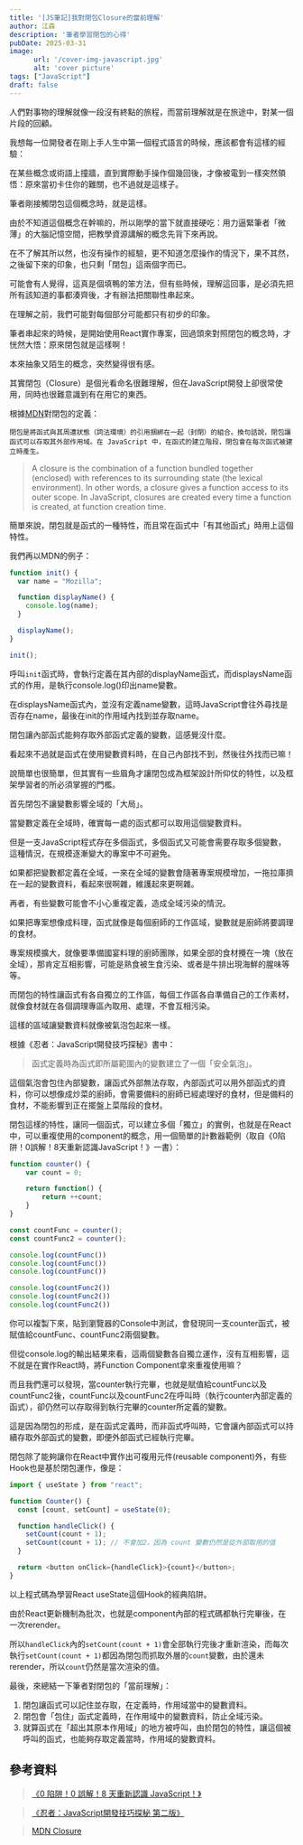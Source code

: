 ```yaml
---
title: '[JS筆記]我對閉包Closure的當前理解'
author: 江森
description: '筆者學習閉包的心得'
pubDate: 2025-03-31
image:
      url: '/cover-img-javascript.jpg'
      alt: 'cover picture'
tags: ["JavaScript"]
draft: false
---
```


人們對事物的理解就像一段沒有終點的旅程，而當前理解就是在旅途中，對某一個片段的回顧。

我想每一位開發者在剛上手人生中第一個程式語言的時候，應該都會有這樣的經驗：

在某些概念或術語上撞牆，直到實際動手操作個幾回後，才像被電到一樣突然領悟：原來當初卡住你的難關，也不過就是這樣子。

筆者剛接觸閉包這個概念時，就是這樣。

由於不知道這個概念在幹嘛的，所以剛學的當下就直接硬吃：用力逼緊筆者「微薄」的大腦記憶空間，把教學資源講解的概念先背下來再說。

在不了解其所以然，也沒有操作的經驗，更不知道怎麼操作的情況下，果不其然，之後留下來的印象，也只剩「閉包」這兩個字而已。

可能會有人覺得，這真是個填鴨的笨方法，但有些時候，理解這回事，是必須先把所有該知道的事都湊齊後，才有辦法把關聯性串起來。

在理解之前，我們可能對每個部分可能都只有初步的印象。

筆者串起來的時候，是開始使用React實作專案，回過頭來對照閉包的概念時，才恍然大悟：原來閉包就是這樣啊！

本來抽象又陌生的概念，突然變得很有感。

其實閉包（Closure）是個光看命名很難理解，但在JavaScript開發上卻很常使用，同時也很難意識到有在用它的東西。

根據[MDN](https://developer.mozilla.org/en-US/docs/Web/JavaScript/Guide/Closures)對閉包的定義：

`閉包是將函式與其周遭狀態（詞法環境）的引用捆綁在一起（封閉）的組合。換句話說，閉包讓函式可以存取其外部作用域。在 JavaScript 中，在函式的建立階段，閉包會在每次函式被建立時產生。`

>A closure is the combination of a function bundled together (enclosed) with references to its surrounding state (the lexical environment). In other words, a closure gives a function access to its outer scope. In JavaScript, closures are created every time a function is created, at function creation time.


簡單來說，閉包就是函式的一種特性，而且常在函式中「有其他函式」時用上這個特性。

我們再以MDN的例子：

```javascript
function init() {
  var name = "Mozilla";

  function displayName() {
    console.log(name);
  }

  displayName();
}

init();
```

呼叫`init`函式時，會執行定義在其內部的displayName函式，而displaysName函式的作用，是執行console.log()印出name變數。

在displaysName函式內，並沒有定義name變數，這時JavaScript會往外尋找是否存在name，最後在init的作用域內找到並存取name。

閉包讓內部函式能夠存取外部函式定義的變數，這感覺沒什麼。

看起來不過就是函式在使用變數資料時，在自己內部找不到，然後往外找而已嘛！

說簡單也很簡單，但其實有一些眉角才讓閉包成為框架設計所仰仗的特性，以及框架學習者的所必須掌握的門檻。

首先閉包不讓變數影響全域的「大局」。

當變數定義在全域時，確實每一處的函式都可以取用這個變數資料。

但是一支JavaScript程式存在多個函式，多個函式又可能會需要存取多個變數，這種情況，在規模逐漸變大的專案中不可避免。

如果都把變數都定義在全域，一來在全域的變數會隨著專案規模增加，一拖拉庫擠在一起的變數資料，看起來很啊雜，維護起來更啊雜。

再者，有些變數可能會不小心重複定義，造成全域污染的情況。

如果把專案想像成料理，函式就像是每個廚師的工作區域，變數就是廚師將要調理的食材。

專案規模擴大，就像要準備國宴料理的廚師團隊，如果全部的食材攪在一塊（放在全域），那肯定互相影響，可能是熟食被生食污染、或者是牛排出現海鮮的腥味等等。

而閉包的特性讓函式有各自獨立的工作區，每個工作區各自準備自己的工作素材，就像食材就在各個調理專區內取用、處理，不會互相污染。

這樣的區域讓變數資料就像被氣泡包起來一樣。

根據《忍者：JavaScript開發技巧探秘》書中：

>函式定義時為函式即所屬範圍內的變數建立了一個「安全氣泡」。

這個氣泡會包住內部變數，讓函式外部無法存取，內部函式可以用外部函式的資料，你可以想像成炒菜的廚師，會需要備料的廚師已經處理好的食材，但是備料的食材，不能影響到正在擺盤上菜階段的食材。

閉包這樣的特性，讓同一個函式，可以建立多個「獨立」的實例，也就是在React中，可以重複使用的component的概念，用一個簡單的計數器範例（取自《0陷阱！0誤解！8天重新認識JavaScript！》一書）：

```javascript
function counter() {
    var count = 0;

    return function() {
        return ++count;
    }
}

const countFunc = counter();
const countFunc2 = counter();

console.log(countFunc())
console.log(countFunc())
console.log(countFunc())

console.log(countFunc2())
console.log(countFunc2())
console.log(countFunc2())
```

你可以複製下來，貼到瀏覽器的Console中測試，會發現同一支counter函式，被賦值給countFunc、countFunc2兩個變數。

但從console.log的輸出結果來看，這兩個變數各自獨立運作，沒有互相影響，這不就是在實作React時，將Function Component拿來重複使用嘛？

而且我們還可以發現，當counter執行完畢，也就是賦值給countFunc以及countFunc2後，countFunc以及countFunc2在呼叫時（執行counter內部定義的函式），卻仍然可以存取得到執行完畢的counter所定義的變數。

這是因為閉包的形成，是在函式定義時，而非函式呼叫時，它會讓內部函式可以持續存取外部函式的變數，即便外部函式已經執行完畢。

閉包除了能夠讓你在React中實作出可複用元件(reusable component)外，有些Hook也是基於閉包運作，像是：

```javascript
import { useState } from "react";

function Counter() {
  const [count, setCount] = useState(0);

  function handleClick() {
    setCount(count + 1);
    setCount(count + 1); // 不會加2，因為 count 變數仍然是從外部取用的值
  }

  return <button onClick={handleClick}>{count}</button>;
}
```

以上程式碼為學習React useState這個Hook的經典陷阱。

由於React更新機制為批次，也就是component內部的程式碼都執行完畢後，在一次rerender。

所以`handleClick`內的`setCount(count + 1)`會全部執行完後才重新渲染，而每次執行`setCount(count + 1)`都因為閉包而抓取外層的`count`變數，由於還未rerender，所以`count`仍然是當次渲染的值。

最後，來總結一下筆者對閉包的「當前理解」：

1. 閉包讓函式可以記住並存取，在定義時，作用域當中的變數資料。
2. 閉包會「包住」函式定義時，在作用域中的變數資料，防止全域污染。
3. 就算函式在「超出其原本作用域」的地方被呼叫，由於閉包的特性，讓這個被呼叫的函式，也能夠存取定義當時，作用域的變數資料。

## 參考資料

> [《0 陷阱！0 誤解！8 天重新認識 JavaScript！》](https://www.books.com.tw/products/0010832387?srsltid=AfmBOorN5mWuIfyyf7Ct7kX2HyPpzWHA7hWCfBKyZd82H-Mg2XOgbZU7)

>[《忍者：JavaScript開發技巧探秘 第二版》](https://www.books.com.tw/products/0010773867?sloc=main)

>[MDN Closure](https://developer.mozilla.org/en-US/docs/Web/JavaScript/Guide/Closures)